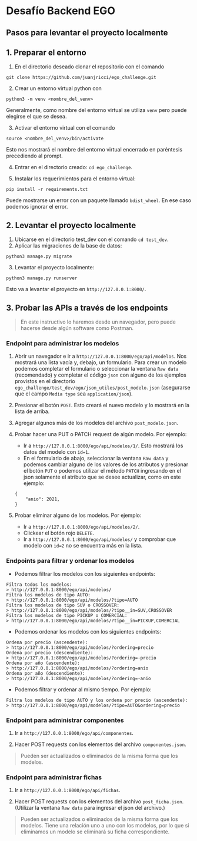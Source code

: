 # Desafío Backend EGO
## Pasos para levantar el proyecto localmente

## 1. Preparar el entorno
1. En el directorio deseado clonar el repositorio con el comando 
```
git clone https://github.com/juanjricci/ego_challenge.git
```
2. Crear un entorno virtual python con 
```
python3 -m venv <nombre_del_venv>
```
Generalmente, como nombre del entorno virtual se utiliza `venv` pero puede elegirse el que se desea.

3. Activar el entorno virtual con el comando 
```
source <nombre_del_venv>/bin/activate
```
Esto nos mostrará el nombre del entorno virtual encerrado en paréntesis precediendo al prompt.

4. Entrar en el directorio creado: `cd ego_challenge`. 

5. Instalar los requerimientos para el entorno virtual:
```
pip install -r requirements.txt
```
Puede mostrarse un error con un paquete llamado `bdist_wheel`. En ese caso podemos ignorar el error.

## 2. Levantar el proyecto localmente
1. Ubicarse en el directorio test_dev con el comando `cd test_dev`. 
2. Aplicar las migraciones de la base de datos:
```
python3 manage.py migrate
```
3. Levantar el proyecto localmente:
```
python3 manage.py runserver
```
Esto va a levantar el proyecto en `http://127.0.0.1:8000/`.

## 3. Probar las APIs a través de los endpoints
> En este instructivo lo haremos desde un navegador, pero puede hacerse desde algún software como Postman.
### Endpoint para administrar los modelos
1. Abrir un navegador e ir a `http://127.0.0.1:8000/ego/api/modelos`. Nos mostrará una lista vacía y, debajo, un formulario. Para crear un modelo podemos completar el formulario o seleccionar la ventana `Raw data` (recomendado) y completar el código `json` con alguno de los ejemplos provistos en el directorio `ego_challenge/test_dev/ego/json_utiles/post_modelo.json` (asegurarse que el campo `Media type` sea `application/json`).

2. Presionar el botón `POST`. Esto creará el nuevo modelo y lo mostrará en la lista de arriba.

3. Agregar algunos más de los modelos del archivo `post_modelo.json`.

4. Probar hacer una PUT o PATCH request de algún modelo. Por ejemplo: 
    - Ir a `http://127.0.0.1:8000/ego/api/modelos/1/`. Esto mostrará los datos del modelo con `id=1`. 
    - En el formulario de abajo, seleccionar la ventana `Raw data` y podemos cambiar alguno de los valores de los atributos y presionar el botón `PUT` o podemos utilizar el método `PATCH` ingresando en el json solamente el atributo que se desee actualizar, como en este ejemplo:
    ```
    {
        "anio": 2021,
    }
    ```
5. Probar eliminar alguno de los modelos. Por ejemplo:
    - Ir a `http://127.0.0.1:8000/ego/api/modelos/2/`.
    - Clickear el botón rojo `DELETE`.
    - Ir a `http://127.0.0.1:8000/ego/api/modelos/` y comprobar que modelo con `id=2` no se encuentra más en la lista.

### Endpoints para filtrar y ordenar los modelos
 - Podemos filtrar los modelos con los siguientes endpoints:
```
Filtra todos los modelos:
> http://127.0.0.1:8000/ego/api/modelos/
Filtra los modelos de tipo AUTO:
> http://127.0.0.1:8000/ego/api/modelos/?tipo=AUTO
Filtra los modelos de tipo SUV o CROSSOVER:
> http://127.0.0.1:8000/ego/api/modelos/?tipo__in=SUV,CROSSOVER
Filtra los modelos de tipo PICKUP o COMERCIAL:
> http://127.0.0.1:8000/ego/api/modelos/?tipo__in=PICKUP,COMERCIAL
```
 - Podemos ordenar los modelos con los siguientes endpoints:
```
Ordena por precio (ascendente):
> http://127.0.0.1:8000/ego/api/modelos/?ordering=precio
Ordena por precio (descendiente):
> http://127.0.0.1:8000/ego/api/modelos/?ordering=-precio
Ordena por año (ascendente):
> http://127.0.0.1:8000/ego/api/modelos/?ordering=anio
Ordena por año (descendiente):
> http://127.0.0.1:8000/ego/api/modelos/?ordering=-anio
```
 - Podemos filtrar y ordenar al mismo tiempo. Por ejemplo:
```
Filtra los modelos de tipo AUTO y los ordena por precio (ascendente):
> http://127.0.0.1:8000/ego/api/modelos/?tipo=AUTO&ordering=precio
```

### Endpoint para administrar componentes
1. Ir a `http://127.0.0.1:8000/ego/api/componentes`.

2. Hacer POST requests con los elementos del archivo `componentes.json`. 
> Pueden ser actualizados o eliminados de la misma forma que los modelos.

### Endpoint para administrar fichas
1. Ir a `http://127.0.0.1:8000/ego/api/fichas`.

2. Hacer POST requests con los elementos del archivo `post_ficha.json`. (Utilizar la ventana `Raw data` para ingresar el json del archivo.)
> Pueden ser actualizados o eliminados de la misma forma que los modelos. Tiene una relación uno a uno con los modelos, por lo que si eliminamos un modelo se eliminará su ficha correspondiente. 